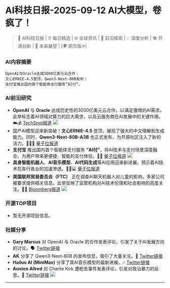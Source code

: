 
# AI科技日报-2025-09-12 AI大模型，卷疯了！
> 🤖 AI科技日报 | ⏰ 每日精选 | 🌐 全球资讯 | 🔬 前沿探索 | 💡 深度分析 | 🛠️ 开源创新 | 🚀 未来展望 | [🌍 网页版↗️]
### **AI内容摘要**
```
OpenAI与Oracle达成3000亿美元云合作；
文心ERNIE-4.5登顶，Qwen3-Next-80B发布；
支付宝推出国内首个智能体支付服务“AI付”。
```
### AI前沿研究
*   **OpenAI** 与 **Oracle** 达成历史性的3000亿美元云合作，以满足激增的AI需求。此举标志着AI领域对算力的巨大需求，以及云服务商在AI发展中的关键作用。☁️💰 [TechSpot报道](https://www.techspot.com/news/109418-openai-turns-oracle-historic-300-billion-cloud-partnership.html)
    ![](https://www.techspot.com/images2/news/ts3_thumbs/2025/09/2025-09-11-ts3_thumbs-176.jpg)
*   国产AI模型迎来新突破！**文心ERNIE-4.5** 登顶，展现了强大的中文理解和生成能力。同时，**Qwen3-Next-80B-A3B** 也正式发布，为开源社区注入了新的活力。🚀🇨🇳 [量子位报道](https://www.qbitai.com/2025/09/330625.html)
*   **支付宝** 推出国内首个智能体支付服务 **“AI付”**，将AI技术与支付场景深度融合，为用户带来更便捷、智能的支付体验。🤖📱 [量子位报道](https://www.qbitai.com/2025/09/330506.html)
    ![](https://static001.geekbang.org/static/infoq/img/infoq_icon.jpg)
*   **具身智能机器人**、**AI音乐模型**、**AI代码生成**等AI应用迎来新进展，预示着AI技术在各行各业的加速渗透。🤖🎶💻 [量子位报道](https://www.qbitai.com/2025/09/330498.html)
*   **美国联邦贸易委员会（FTC）** 正在调查AI聊天机器人对儿童的影响，多家公司被要求提供相关信息。此举反映了监管机构对AI技术伦理和社会影响的高度关注。🧐👶 [Bloomberg报道](https://www.bloomberg.com/news/articles/2025-09-11/google-meta-openai-face-ftc-inquiry-on-chatbot-impact-on-kids)
    ![](https://platform.theverge.com/wp-content/uploads/sites/2/2025/06/STK414_AI_CVIRGINIA_2_C.jpg?quality=90&strip=all&crop=0,0,100,100)
### 开源TOP项目
*   暂无开源项目信息。
### 社媒分享
*   **Gary Marcus** 对 OpenAI 与 Oracle 的合作发表评论，引发了关于AI发展方向的讨论。🗣️ [Twitter链接](https://x.com/GaryMarcus/status/1966163598839001589)
*   **AK** 分享了 Qwen3-Next-80B 的发布信息，吸引了大量关注。📢 [Twitter链接](https://x.com/_akhaliq/status/1966207511653953695)
*   **Hailuo AI (MiniMax)** 分享了其AI音乐模型的最新进展。🎶 [Twitter链接](https://x.com/Hailuo_AI/status/1966163616480231718)
*   **Austen Allred** 对 Charlie Kirk 遭枪击事件发表评论，引发对政治暴力的反思。🤔 [Twitter链接](https://x.com/Austen/status/1965958548120359214)
    ![](https://platform.theverge.com/wp-content/uploads/sites/2/2025/09/gettyimages-2234095519.jpg?quality=90&strip=all&crop=0,0,100,100)
---
